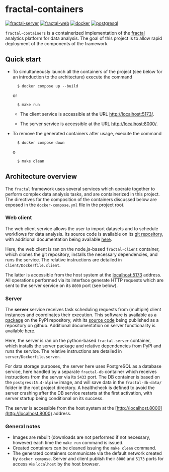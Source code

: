 # fractal-containers

[![fractal-server](https://img.shields.io/badge/fractal--server-1.3.5a1-blue)](https://github.com/fractal-analytics-platform/fractal-server)
[![fractal-web](https://img.shields.io/badge/fractal--web-acdea0c-blue)](https://github.com/fractal-analytics-platform/fractal-web)
[![docker](https://img.shields.io/badge/deployment-docker-blue)](https://github.com/docker)
[![postgresql](https://img.shields.io/badge/PostgreSQL-FF0000)](https://github.com/postgres/postgres)



`fractal-containers` is a containerized implementation of the
[fractal](https://github.com/fractal-analytics-platform)
analytics platform for data analysis. The goal of this project
is to allow rapid deployment of the components of the
framework.




## Quick start
- To simultaneously launch all the containers of the project
  (see below for an introduction to the architecture) execute
  the command

        $ docker compose up --build

    or

        $ make run

    - The client service is accessible at the URL
      [http://localhost:5173/](http://localhost:5173).

    - The server service is accessible at the URL
      [http://localhost:8000/](http://localhost:8000).

- To remove the generated containers after usage, execute the
  command

        $ docker compose down

    o

        $ make clean




## Architecture overview
The `fractal` framework uses several services which operate
together to perform complex data analysis tasks, and are
containerized in this project. The directives for the
composition of the containers discussed below are exposed in
the `docker-compose.yml` file in the project root.


### Web client

The web client service allows the user to import datasets and
to schedule workflows for data analysis. Its source code is
available on its [git repository](https://github.com/fractal-analytics-platform/fractal-web), with additional documentation being available [here](X).

Here, the web client is ran on the node.js-based
`fractal-client` container, which clones the git repository,
installs the necessary dependencies, and runs the service. The
relative instructions are detailed in
`client/Dockerfile.client`.

The latter is accessible from the host system at the
[localhost:5173](localhost:5173) address. All operations
performed via its interface generate HTTP requests which are
sent to the server service on its `8000` port (see below).


### Server

The **server** service receives task scheduling requests from
(multiple) client instances and coordinates their execution.
This software is available as a
[package](https://pypi.org/project/fractal-server/) on the PyPI
repository, with its [source
code](https://github.com/fractal-analytics-platform/fractal-server)
being published as a repository on github. Additional
documentation on server functionality is available
[here](https://fractal-analytics-platform.github.io/fractal-server/).

Here, the server is ran on the python-based `fractal-server`
container, which installs the server package and relative
dependencies from PyPI and runs the service. The relative
instructions are detailed in `server/Dockerfile.server`.

For data storage purposes, the server here uses PostgreSQL as a
database service, here handled by a separate `fractal-db`
container which receives instructions from the server via its
`5433` port. The DB container is based on the
`postgres:15.4-alpine` image, and will save data in the
`fractal-db-data/` folder in the root project directory. A
healthcheck is defined to avoid the server crashing after the
DB service restarts at the first activation, with server
startup being conditional on its success.

The server is accessible from the host system at the
[http://localhost.8000](http://localhost.8000) address.


### General notes

- Images are rebuilt (downloads are not performed if not
  necessary, however) each time the `make run` command is
  issued.
- Created containers can be cleaned issuing the `make clean`
  command.
- The generated containers communicate via the default network
  created by `docker compose`. Server and client publish their
  `8000` and `5173` ports for access via `localhost` by the
  host browser.
